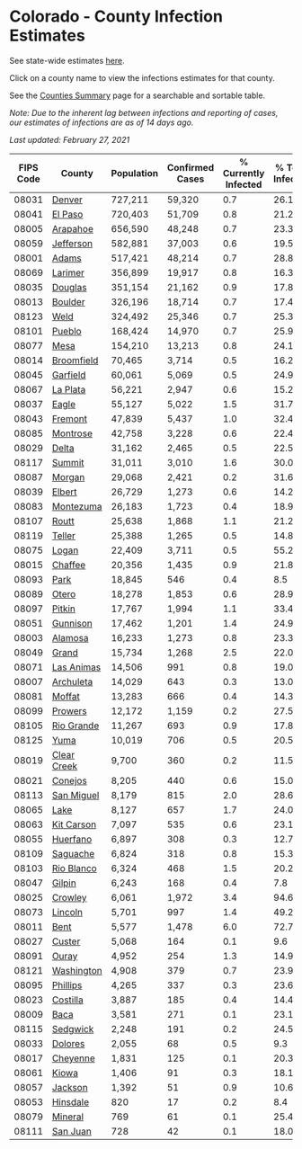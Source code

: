 # Colorado - County Infection Estimates

See state-wide estimates [here](/infections/us-co).

Click on a county name to view the infections estimates for that county.

See the [Counties Summary](/infections/summary-counties) page for a searchable and sortable table.

*Note: Due to the inherent lag between infections and reporting of cases, our estimates of infections are as of 14 days ago.*

*Last updated: February 27, 2021*

|   FIPS Code |                     County |   Population |   Confirmed Cases |   % Currently Infected |   % Total Infected |
|-------------|----------------------------|--------------|-------------------|------------------------|--------------------|
|       08031 |           [Denver](denver) |      727,211 |            59,320 |                    0.7 |               26.1 |
|       08041 |         [El Paso](el-paso) |      720,403 |            51,709 |                    0.8 |               21.2 |
|       08005 |       [Arapahoe](arapahoe) |      656,590 |            48,248 |                    0.7 |               23.3 |
|       08059 |     [Jefferson](jefferson) |      582,881 |            37,003 |                    0.6 |               19.5 |
|       08001 |             [Adams](adams) |      517,421 |            48,214 |                    0.7 |               28.8 |
|       08069 |         [Larimer](larimer) |      356,899 |            19,917 |                    0.8 |               16.3 |
|       08035 |         [Douglas](douglas) |      351,154 |            21,162 |                    0.9 |               17.8 |
|       08013 |         [Boulder](boulder) |      326,196 |            18,714 |                    0.7 |               17.4 |
|       08123 |               [Weld](weld) |      324,492 |            25,346 |                    0.7 |               25.3 |
|       08101 |           [Pueblo](pueblo) |      168,424 |            14,970 |                    0.7 |               25.9 |
|       08077 |               [Mesa](mesa) |      154,210 |            13,213 |                    0.8 |               24.1 |
|       08014 |   [Broomfield](broomfield) |       70,465 |             3,714 |                    0.5 |               16.2 |
|       08045 |       [Garfield](garfield) |       60,061 |             5,069 |                    0.5 |               24.9 |
|       08067 |       [La Plata](la-plata) |       56,221 |             2,947 |                    0.6 |               15.2 |
|       08037 |             [Eagle](eagle) |       55,127 |             5,022 |                    1.5 |               31.7 |
|       08043 |         [Fremont](fremont) |       47,839 |             5,437 |                    1.0 |               32.4 |
|       08085 |       [Montrose](montrose) |       42,758 |             3,228 |                    0.6 |               22.4 |
|       08029 |             [Delta](delta) |       31,162 |             2,465 |                    0.5 |               22.5 |
|       08117 |           [Summit](summit) |       31,011 |             3,010 |                    1.6 |               30.0 |
|       08087 |           [Morgan](morgan) |       29,068 |             2,421 |                    0.2 |               31.6 |
|       08039 |           [Elbert](elbert) |       26,729 |             1,273 |                    0.6 |               14.2 |
|       08083 |     [Montezuma](montezuma) |       26,183 |             1,723 |                    0.4 |               18.9 |
|       08107 |             [Routt](routt) |       25,638 |             1,868 |                    1.1 |               21.2 |
|       08119 |           [Teller](teller) |       25,388 |             1,265 |                    0.5 |               14.8 |
|       08075 |             [Logan](logan) |       22,409 |             3,711 |                    0.5 |               55.2 |
|       08015 |         [Chaffee](chaffee) |       20,356 |             1,435 |                    0.9 |               21.8 |
|       08093 |               [Park](park) |       18,845 |               546 |                    0.4 |                8.5 |
|       08089 |             [Otero](otero) |       18,278 |             1,853 |                    0.6 |               28.9 |
|       08097 |           [Pitkin](pitkin) |       17,767 |             1,994 |                    1.1 |               33.4 |
|       08051 |       [Gunnison](gunnison) |       17,462 |             1,201 |                    1.4 |               24.9 |
|       08003 |         [Alamosa](alamosa) |       16,233 |             1,273 |                    0.8 |               23.3 |
|       08049 |             [Grand](grand) |       15,734 |             1,268 |                    2.5 |               22.0 |
|       08071 |   [Las Animas](las-animas) |       14,506 |               991 |                    0.8 |               19.0 |
|       08007 |     [Archuleta](archuleta) |       14,029 |               643 |                    0.3 |               13.0 |
|       08081 |           [Moffat](moffat) |       13,283 |               666 |                    0.4 |               14.3 |
|       08099 |         [Prowers](prowers) |       12,172 |             1,159 |                    0.2 |               27.5 |
|       08105 |   [Rio Grande](rio-grande) |       11,267 |               693 |                    0.9 |               17.8 |
|       08125 |               [Yuma](yuma) |       10,019 |               706 |                    0.5 |               20.5 |
|       08019 | [Clear Creek](clear-creek) |        9,700 |               360 |                    0.2 |               11.5 |
|       08021 |         [Conejos](conejos) |        8,205 |               440 |                    0.6 |               15.0 |
|       08113 |   [San Miguel](san-miguel) |        8,179 |               815 |                    2.0 |               28.6 |
|       08065 |               [Lake](lake) |        8,127 |               657 |                    1.7 |               24.0 |
|       08063 |   [Kit Carson](kit-carson) |        7,097 |               535 |                    0.6 |               23.1 |
|       08055 |       [Huerfano](huerfano) |        6,897 |               308 |                    0.3 |               12.7 |
|       08109 |       [Saguache](saguache) |        6,824 |               318 |                    0.8 |               15.3 |
|       08103 |   [Rio Blanco](rio-blanco) |        6,324 |               468 |                    1.5 |               20.2 |
|       08047 |           [Gilpin](gilpin) |        6,243 |               168 |                    0.4 |                7.8 |
|       08025 |         [Crowley](crowley) |        6,061 |             1,972 |                    3.4 |               94.6 |
|       08073 |         [Lincoln](lincoln) |        5,701 |               997 |                    1.4 |               49.2 |
|       08011 |               [Bent](bent) |        5,577 |             1,478 |                    6.0 |               72.7 |
|       08027 |           [Custer](custer) |        5,068 |               164 |                    0.1 |                9.6 |
|       08091 |             [Ouray](ouray) |        4,952 |               254 |                    1.3 |               14.9 |
|       08121 |   [Washington](washington) |        4,908 |               379 |                    0.7 |               23.9 |
|       08095 |       [Phillips](phillips) |        4,265 |               337 |                    0.3 |               23.6 |
|       08023 |       [Costilla](costilla) |        3,887 |               185 |                    0.4 |               14.4 |
|       08009 |               [Baca](baca) |        3,581 |               271 |                    0.1 |               23.1 |
|       08115 |       [Sedgwick](sedgwick) |        2,248 |               191 |                    0.2 |               24.5 |
|       08033 |         [Dolores](dolores) |        2,055 |                68 |                    0.5 |                9.3 |
|       08017 |       [Cheyenne](cheyenne) |        1,831 |               125 |                    0.1 |               20.3 |
|       08061 |             [Kiowa](kiowa) |        1,406 |                91 |                    0.3 |               18.1 |
|       08057 |         [Jackson](jackson) |        1,392 |                51 |                    0.9 |               10.6 |
|       08053 |       [Hinsdale](hinsdale) |          820 |                17 |                    0.2 |                8.4 |
|       08079 |         [Mineral](mineral) |          769 |                61 |                    0.1 |               25.4 |
|       08111 |       [San Juan](san-juan) |          728 |                42 |                    0.1 |               18.0 |